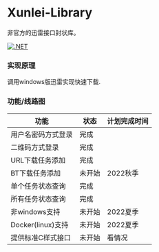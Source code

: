 # Xunlei-Library
非官方的迅雷接口封状库。

[![.NET](https://github.com/hzexe/Xunlei-Library/actions/workflows/dotnet.yml/badge.svg)](https://github.com/hzexe/Xunlei-Library/actions/workflows/dotnet.yml)

### 实现原理
调用windows版迅雷实现快速下载.

### 功能/线路图

| 功能 | 状态 |计划完成时间 |
| ------ | ------ |------ |
| 用户名密码方式登录 | 完成 | |
| 二维码方式登录 | 完成 | |
| URL下载任务添加 | 完成 | |
| BT下载任务添加 | 未开始 |2022秋季 |
| 单个任务状态查询 | 完成 | |
| 所有任务状态查询 | 完成 | |
| 非windows支持 | 未开始 |2022夏季 |
| Docker(linux)支持 | 未开始 |2022夏季 |
| 提供标准C样式接口 | 未开始 |看情况 |
